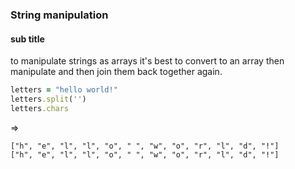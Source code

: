 ### String manipulation
#### sub title
to manipulate strings as arrays it's best to convert to an array then manipulate and then join them back together again.


```ruby
letters = "hello world!"
letters.split('')
letters.chars
```
=> 
```
["h", "e", "l", "l", "o", " ", "w", "o", "r", "l", "d", "!"]
["h", "e", "l", "l", "o", " ", "w", "o", "r", "l", "d", "!"]
```

